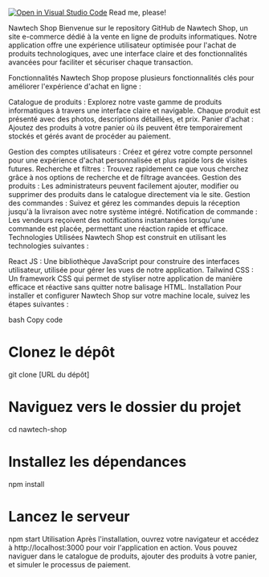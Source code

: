 [![Open in Visual Studio Code](https://classroom.github.com/assets/open-in-vscode-718a45dd9cf7e7f842a935f5ebbe5719a5e09af4491e668f4dbf3b35d5cca122.svg)](https://classroom.github.com/online_ide?assignment_repo_id=14745331&assignment_repo_type=AssignmentRepo)
Read me, please!

Nawtech Shop
Bienvenue sur le repository GitHub de Nawtech Shop, un site e-commerce dédié à la vente en ligne de produits informatiques. Notre application offre une expérience utilisateur optimisée pour l'achat de produits technologiques, avec une interface claire et des fonctionnalités avancées pour faciliter et sécuriser chaque transaction.

Fonctionnalités
Nawtech Shop propose plusieurs fonctionnalités clés pour améliorer l'expérience d'achat en ligne :

Catalogue de produits : Explorez notre vaste gamme de produits informatiques à travers une interface claire et navigable. Chaque produit est présenté avec des photos, descriptions détaillées, et prix.
Panier d'achat : Ajoutez des produits à votre panier où ils peuvent être temporairement stockés et gérés avant de procéder au paiement.

Gestion des comptes utilisateurs : Créez et gérez votre compte personnel pour une expérience d'achat personnalisée et plus rapide lors de visites futures.
Recherche et filtres : Trouvez rapidement ce que vous cherchez grâce à nos options de recherche et de filtrage avancées.
Gestion des produits : Les administrateurs peuvent facilement ajouter, modifier ou supprimer des produits dans le catalogue directement via le site.
Gestion des commandes : Suivez et gérez les commandes depuis la réception jusqu'à la livraison avec notre système intégré.
Notification de commande : Les vendeurs reçoivent des notifications instantanées lorsqu'une commande est placée, permettant une réaction rapide et efficace.
Technologies Utilisées
Nawtech Shop est construit en utilisant les technologies suivantes :

React JS : Une bibliothèque JavaScript pour construire des interfaces utilisateur, utilisée pour gérer les vues de notre application.
Tailwind CSS : Un framework CSS qui permet de styliser notre application de manière efficace et réactive sans quitter notre balisage HTML.
Installation
Pour installer et configurer Nawtech Shop sur votre machine locale, suivez les étapes suivantes :

bash
Copy code
# Clonez le dépôt
git clone [URL du dépôt]

# Naviguez vers le dossier du projet
cd nawtech-shop

# Installez les dépendances
npm install

# Lancez le serveur
npm start
Utilisation
Après l'installation, ouvrez votre navigateur et accédez à http://localhost:3000 pour voir l'application en action. Vous pouvez naviguer dans le catalogue de produits, ajouter des produits à votre panier, et simuler le processus de paiement.
